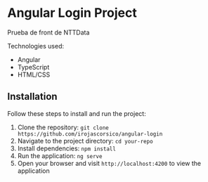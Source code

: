 # Angular Login Project

Prueba de front de NTTData


Technologies used:
  - Angular
  - TypeScript
  - HTML/CSS

## Installation

Follow these steps to install and run the project:

1. Clone the repository: `git clone https://github.com/irojascorsico/angular-login`
2. Navigate to the project directory: `cd your-repo`
3. Install dependencies: `npm install`
4. Run the application: `ng serve`
5. Open your browser and visit `http://localhost:4200` to view the application
